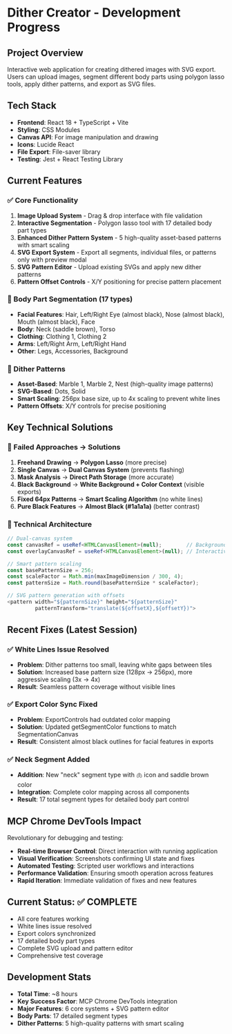 # Dither Creator - Development Progress

## Project Overview
Interactive web application for creating dithered images with SVG export. Users can upload images, segment different body parts using polygon lasso tools, apply dither patterns, and export as SVG files.

## Tech Stack
- **Frontend**: React 18 + TypeScript + Vite
- **Styling**: CSS Modules
- **Canvas API**: For image manipulation and drawing
- **Icons**: Lucide React
- **File Export**: File-saver library
- **Testing**: Jest + React Testing Library

## Current Features

### ✅ Core Functionality
1. **Image Upload System** - Drag & drop interface with file validation
2. **Interactive Segmentation** - Polygon lasso tool with 17 detailed body part types
3. **Enhanced Dither Pattern System** - 5 high-quality asset-based patterns with smart scaling
4. **SVG Export System** - Export all segments, individual files, or patterns only with preview modal
5. **SVG Pattern Editor** - Upload existing SVGs and apply new dither patterns
6. **Pattern Offset Controls** - X/Y positioning for precise pattern placement

### 🎯 Body Part Segmentation (17 types)
- **Facial Features**: Hair, Left/Right Eye (almost black), Nose (almost black), Mouth (almost black), Face
- **Body**: Neck (saddle brown), Torso
- **Clothing**: Clothing 1, Clothing 2
- **Arms**: Left/Right Arm, Left/Right Hand
- **Other**: Legs, Accessories, Background

### 🎨 Dither Patterns
- **Asset-Based**: Marble 1, Marble 2, Nest (high-quality image patterns)
- **SVG-Based**: Dots, Solid
- **Smart Scaling**: 256px base size, up to 4x scaling to prevent white lines
- **Pattern Offsets**: X/Y controls for precise positioning

## Key Technical Solutions

### 🚫 Failed Approaches → Solutions
1. **Freehand Drawing** → **Polygon Lasso** (more precise)
2. **Single Canvas** → **Dual Canvas System** (prevents flashing)
3. **Mask Analysis** → **Direct Path Storage** (more accurate)
4. **Black Background** → **White Background + Color Context** (visible exports)
5. **Fixed 64px Patterns** → **Smart Scaling Algorithm** (no white lines)
6. **Pure Black Features** → **Almost Black (#1a1a1a)** (better contrast)

### 🔧 Technical Architecture
```typescript
// Dual-canvas system
const canvasRef = useRef<HTMLCanvasElement>(null);        // Background
const overlayCanvasRef = useRef<HTMLCanvasElement>(null); // Interactive

// Smart pattern scaling
const basePatternSize = 256;
const scaleFactor = Math.min(maxImageDimension / 300, 4);
const patternSize = Math.round(basePatternSize * scaleFactor);

// SVG pattern generation with offsets
<pattern width="${patternSize}" height="${patternSize}" 
         patternTransform="translate(${offsetX},${offsetY})">
```

## Recent Fixes (Latest Session)

### ✅ White Lines Issue Resolved
- **Problem**: Dither patterns too small, leaving white gaps between tiles
- **Solution**: Increased base pattern size (128px → 256px), more aggressive scaling (3x → 4x)
- **Result**: Seamless pattern coverage without visible lines

### ✅ Export Color Sync Fixed
- **Problem**: ExportControls had outdated color mapping
- **Solution**: Updated getSegmentColor functions to match SegmentationCanvas
- **Result**: Consistent almost black outlines for facial features in exports

### ✅ Neck Segment Added
- **Addition**: New "neck" segment type with 🫁 icon and saddle brown color
- **Integration**: Complete color mapping across all components
- **Result**: 17 total segment types for detailed body part control

## MCP Chrome DevTools Impact
Revolutionary for debugging and testing:
- **Real-time Browser Control**: Direct interaction with running application
- **Visual Verification**: Screenshots confirming UI state and fixes
- **Automated Testing**: Scripted user workflows and interactions
- **Performance Validation**: Ensuring smooth operation across features
- **Rapid Iteration**: Immediate validation of fixes and new features

## Current Status: ✅ COMPLETE
- All core features working
- White lines issue resolved
- Export colors synchronized
- 17 detailed body part types
- Complete SVG upload and pattern editor
- Comprehensive test coverage

## Development Stats
- **Total Time**: ~8 hours
- **Key Success Factor**: MCP Chrome DevTools integration
- **Major Features**: 6 core systems + SVG pattern editor
- **Body Parts**: 17 detailed segment types
- **Dither Patterns**: 5 high-quality patterns with smart scaling